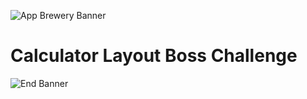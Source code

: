 ![App Brewery Banner](Documentation/AppBreweryBanner.png)

# Calculator Layout Boss Challenge

![End Banner](Documentation/readme-end-banner.png)

